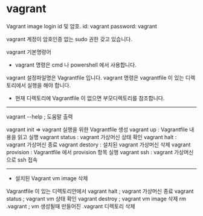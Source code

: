 # vagrant
Vagrant image login id 및 암호.
id: vagrant
password: vagrant

vagrant 계정이 암호인증 없는 sudo 권한 갖고 있습니다. 

vagrant 기본명령어
- vagrant 명령은 cmd 나 powershell 에서 사용합니다.

vagrant 설정파일명은 Vagrantfile 입니다.
vagrant 명령은 vagrantfile 이 있는 디렉토리에서 실행을 해야 합니다.
* 현재 디렉토리에 Vagrantfile 이 없으면 부모디렉토리를 참조합니다.

-------------------------------------------------------------------
vagrant --help  ; 도움말 출력

vagrant init => vagrant 실행을 위한 Vagrantfile 생성
vagrant up : Vagrantfile 내용을 읽고 실행
vagrant status : vagrant 가상머신 상태 확인
vagrant halt : vagrant 가상머신 종료
vagrant destory : 설치된 vagrant 가상머신 삭제
vagrant provision : Vagrantfile 에서 provision 항목 실행
vagrant ssh : vagrant 가상머신으로 ssh 접속

--------------------------------------------------------------------
* 설치된 Vagrant vm image 삭제

Vagrantfile 이 있는 디렉토리안에서
vagrant halt  ; vagrant 가상머신 종료
vagrant status ; vagrant vm 상태 확인
vagrant destroy ; vagrant vm image 삭제
rm .vagrant  ; vm 생성될때 만들어진 .vagrant 디렉토리 삭제
